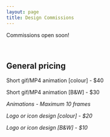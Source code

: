 ```yaml
---
layout: page
title: Design Commissions
---
```


Commissions open soon!

<br/>

## General pricing

Short gif/MP4 animation [colour] - $40

Short gif/MP4 animation [B&W] - $30

<i>Animations - Maximum 10 frames
<br/>

Logo or icon design [colour] - $20

Logo or icon design [B&W] - $10
